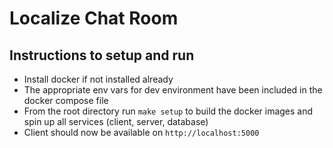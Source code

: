 # Localize Chat Room

## Instructions to setup and run
- Install docker if not installed already
- The appropriate env vars for dev environment have been included in the docker compose file
- From the root directory run `make setup` to build the docker images and spin up all services (client, server, database)
- Client should now be available on `http://localhost:5000`

